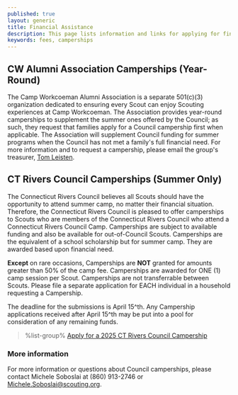 ```yaml
---
published: true
layout: generic
title: Financial Assistance
description: This page lists information and links for applying for financial assistance for attending Camp Workcoeman.
keywords: fees, camperships
---
```


## CW Alumni Association Camperships (Year-Round)

The Camp Workcoeman Alumni Association is a separate 501\(c)(3) organization dedicated to ensuring every Scout can enjoy Scouting experiences at Camp Workcoeman. The Association provides year-round camperships to supplement the summer ones offered by the Council; as such, they request that families apply for a Council campership first when applicable. The Association will supplement Council funding for summer programs when the Council has not met a family's full financial need. For more information and to request a campership, please email the group's treasurer, [Tom Leisten](mailto:tleisten@campworkcoeman.org).

## CT Rivers Council Camperships (Summer Only)

The Connecticut Rivers Council believes all Scouts should have the opportunity to attend summer camp, no matter their financial situation. Therefore, the Connecticut Rivers Council is pleased to offer camperships to Scouts who are members of the Connecticut Rivers Council who attend a Connecticut Rivers Council Camp. Camperships are subject to available funding and also be available for out-of-Council Scouts. Camperships are the equivalent of a school scholarship but for summer camp. They are awarded based upon financial need.

**Except** on rare occasions, Camperships are **NOT** granted for amounts greater than 50% of the camp fee.  Camperships are awarded for ONE (1) camp session per Scout.  Camperships are not transferrable between Scouts.  Please file a separate application for EACH individual in a household requesting a Campership.

The deadline for the submissions is April 15^th.  Any Campership applications received after April 15^th may be put into a pool for consideration of any remaining funds.

> %list-group%
> <a href="https://247scouting.com/forms/?OrgKey=BSA066&id=4592" class="list-group-item">Apply for a 2025 CT Rivers Council Campership</a>


### More information

For more information or questions about Council camperships, please contact Michele Soboslai at (860) 913-2746 or [Michele.Soboslai@scouting.org](mailto:Michele.Soboslai@scouting.org).
